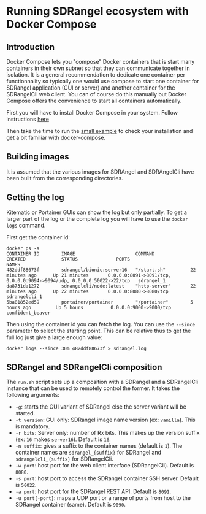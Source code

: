<h1>Running SDRangel ecosystem with Docker Compose</h1>

<h2>Introduction</h2>

Docker Compose lets you "compose" Docker containers that is start many containers in their own subnet so that they can communicate together in isolation. It is a general recommendation to dedicate one container per functionnality so typically one would use compose to start one container for SDRangel application (GUI or server) and another container for the SDRangelCli web client. You can of course do this manually but Docker Compose offers the convenience to start all containers automatically.

First you will have to install Docker Compose in your system. Follow instructions [here](https://docs.docker.com/compose/install/)

Then take the time to run the [small example](https://docs.docker.com/compose/gettingstarted/) to check your installation and get a bit familiar with docker-compose.

<h2>Building images</h2>

It is assumed that the various images for SDRAngel and SDRAngelCli have been built from the corresponding directories.

<h2>Getting the log</h2>

Kitematic or Portainer GUIs can show the log but only partially. To get a larger part of the log or the complete log you will have to use the `docker logs` command.

First get the container id:
<pre><code>docker ps -a
CONTAINER ID        IMAGE                      COMMAND             CREATED             STATUS              PORTS                                                                   NAMES
482ddf88673f        sdrangel/bionic:server16   "/start.sh"         22 minutes ago      Up 21 minutes       0.0.0.0:8091->8091/tcp, 0.0.0.0:9094->9094/udp, 0.0.0.0:50022->22/tcp   sdrangel_1
da8731da1272        sdrangelcli/node:latest    "http-server"       22 minutes ago      Up 22 minutes       0.0.0.0:8080->8080/tcp                                                  sdrangelcli_1
5ba81852ed59        portainer/portainer        "/portainer"        5 hours ago         Up 5 hours          0.0.0.0:9000->9000/tcp                                                  confident_beaver
</code></pre>

Then using the container id you can fetch the log. You can use the `--since` parameter to select the starting point. This can be relative thus to get the full log just give a large enough value:

<pre><code>docker logs --since 30m 482ddf88673f > sdrangel.log</code></pre>

<h2>SDRangel and SDRangelCli composition</h2>

The `run.sh` script sets up a composition with a SDRangel and a SDRangelCli instance that can be used to remotely control the former. It takes the following arguments:

  - `-g`: starts the GUI variant of SDRangel else the server variant will be started.
  - `-t version`: GUI only: SDRangel image name version (ex: `vanilla`). This is mandatory.
  - `-r bits`: Server only: number of Rx bits. This makes up the version suffix (ex: `16` makes `server16`). Default is `16`.
  - `-n suffix`: gives a suffix to the container names (default is `1`). The container names are `sdrangel_{suffix}` for SDRangel and `sdrangelcli_{suffix}` for SDRangelCli.
  - `-w port`: host port for the web client interface (SDRangelCli). Default is `8080`.
  - `-s port`: host port to access the SDRangel container SSH server. Default is `50022`.
  - `-a port`: host port for the SDRangel REST API. Default is `8091`.
  - `-u port[-port]`: maps a UDP port or a range of ports from host to the SDRangel container (same). Default is `9090`.
